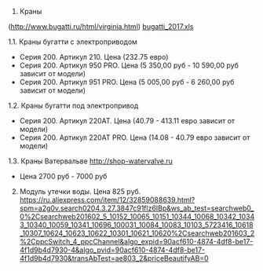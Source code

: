 1. Краны 

(http://www.bugatti.ru/html/virginia.html)
[bugatti_2017.xls](/uploads/ad7d590b319a63ed24fdebef2383bc94/bugatti_2017.xls)

   1.1. Краны бугатти с электроприводом 
   *  Серия 200. Артикул 210. Цена (232.75 евро)
   *  Серия 200. Артикул 950 PRO. Цена (5 350,00 руб - 10 590,00 руб зависит от модели)
   *  Серия 200. Артикул 951 PRO. Цена (5 005,00 руб - 6 260,00 руб зависит от модели)

   1.2. Краны бугатти под электропривод

   *  Серия 200. Артикул 220AT. Цена (40.79 - 413.11 евро зависит от модели)
   *  Серия 200. Артикул 220AT PRO. Цена (14.08 - 40.79 евро зависит от модели)

   1.3. Краны Ватервальве http://shop-watervalve.ru
   * Цена 2700 руб - 7000 руб

2. Модуль утечки воды. Цена 825 руб. 
https://ru.aliexpress.com/item/12/32859088639.html?spm=a2g0v.search0204.3.27.3847c91flz6IBp&ws_ab_test=searchweb0_0%2Csearchweb201602_5_10152_10065_10151_10344_10068_10342_10343_10340_10059_10341_10696_100031_10084_10083_10103_5723416_10618_10307_10624_10623_10622_10301_10621_10620%2Csearchweb201603_2%2CppcSwitch_4_ppcChannel&algo_expid=90acf610-4874-4df8-be17-4f1d9b4d7930-4&algo_pvid=90acf610-4874-4df8-be17-4f1d9b4d7930&transAbTest=ae803_2&priceBeautifyAB=0

